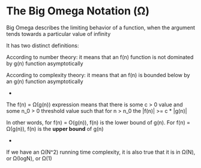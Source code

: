 # The Big Omega Notation (Ω)

Big Omega describes the limiting behavior of a function, when the argument tends towards a particular value of infinity

It has two distinct definitions:

According to number theory: it means that an f(n) function is not dominated by g(n) function asymptotically

According to complexity theory: it means that an f(n) is bounded below by an g(n) function asymptotically

-

The f(n) = Ω(g(n)) expression means that there is some c > 0 value and some n_0 > 0 threshold value such that for n > n_0 the |f(n)| >= c * |g(n)|

In other words, for f(n) = O(g(n)), f(n) is the lower bound of g(n). For f(n) = Ω(g(n)), f(n) is the **upper bound** of g(n)

-

If we have an Ω(N^2) running time complexity, it is also true that it is in Ω(N), or Ω(logN), or Ω(1)


